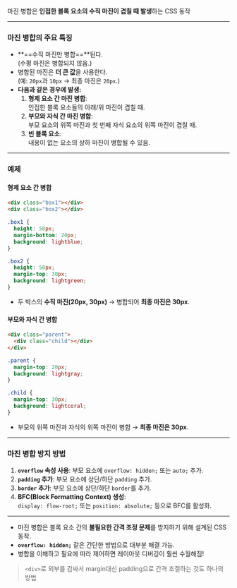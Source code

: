 마진 병합은 **인접한 블록 요소의 수직 마진이 겹칠 때 발생**하는 CSS 동작

---

### **마진 병합의 주요 특징**

- **==수직 마진만 병합==**된다.  
   (수평 마진은 병합되지 않음.)
- 병합된 마진은 **더 큰 값**을 사용한다.  
   (예: `20px`과 `10px` → 최종 마진은 `20px`.)
- **다음과 같은 경우에 발생:**
  1. **형제 요소 간 마진 병합**:  
     인접한 블록 요소들의 아래/위 마진이 겹칠 때.
  2. **부모와 자식 간 마진 병합**:  
     부모 요소의 위쪽 마진과 첫 번째 자식 요소의 위쪽 마진이 겹칠 때.
  3. **빈 블록 요소**:  
     내용이 없는 요소의 상하 마진이 병합될 수 있음.

---

### **예제**

#### 형제 요소 간 병합

```html
<div class="box1"></div>
<div class="box2"></div>
```

```css
.box1 {
  height: 50px;
  margin-bottom: 20px;
  background: lightblue;
}

.box2 {
  height: 50px;
  margin-top: 30px;
  background: lightgreen;
}
```

- 두 박스의 **수직 마진(20px, 30px)** → 병합되어 **최종 마진은 30px**.

#### 부모와 자식 간 병합

```html
<div class="parent">
  <div class="child"></div>
</div>
```

```css
.parent {
  margin-top: 20px;
  background: lightgray;
}

.child {
  margin-top: 30px;
  background: lightcoral;
}
```

- 부모의 위쪽 마진과 자식의 위쪽 마진이 병합 → **최종 마진은 30px**.

---

### **마진 병합 방지 방법**

1. **`overflow` 속성 사용**: 부모 요소에 `overflow: hidden;` 또는 `auto;` 추가.
2. **`padding` 추가**: 부모 요소에 상단/하단 `padding` 추가.
3. **`border` 추가**: 부모 요소에 상단/하단 `border`를 추가.
4. **BFC(Block Formatting Context) 생성**:  
   `display: flow-root;` 또는 `position: absolute;` 등으로 BFC를 활성화.

---

- 마진 병합은 블록 요소 간의 **불필요한 간격 조정 문제**를 방지하기 위해 설계된 CSS 동작.
- **`overflow: hidden;`** 같은 간단한 방법으로 대부분 해결 가능.
- 병합을 이해하고 필요에 따라 제어하면 레이아웃 디버깅이 훨씬 수월해짐!

> `<div>`로 외부를 감싸서 margin대신 padding으로 간격 조절하는 것도 하나의 방법
